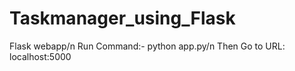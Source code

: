 # Taskmanager_using_Flask
 Flask webapp/n
Run Command:- python app.py/n
Then Go to URL: localhost:5000
